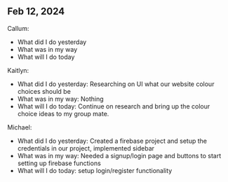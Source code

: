 ## Feb 12, 2024
Callum:
- What did I do yesterday
- What was in my way
- What will I do today

Kaitlyn:
- What did I do yesterday: Researching on UI what our website colour choices should be
- What was in my way: Nothing
- What will I do today: Continue on research and bring up the colour choice ideas to my group mate. 

Michael:
- What did I do yesterday: Created a firebase project and setup the credentials in our project, implemented sidebar
- What was in my way: Needed a signup/login page and buttons to start setting up firebase functions
- What will I do today: setup login/register functionality
